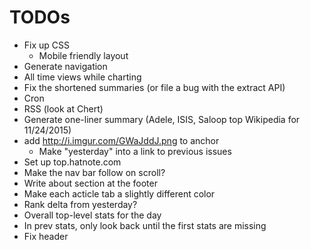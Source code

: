 # TODOs

- Fix up CSS
    - Mobile friendly layout
- Generate navigation
- All time views while charting
- Fix the shortened summaries (or file a bug with the extract API)
- Cron
- RSS (look at Chert)
- Generate one-liner summary  (Adele, ISIS, Saloop top Wikipedia for 11/24/2015)
- add http://i.imgur.com/GWaJddJ.png to anchor
    - Make "yesterday" into a link to previous issues
- Set up top.hatnote.com
- Make the nav bar follow on scroll?
- Write about section at the footer
- Make each acticle tab a slightly different color 
- Rank delta from yesterday?
- Overall top-level stats for the day
- In prev stats, only look back until the first stats are missing
- Fix header